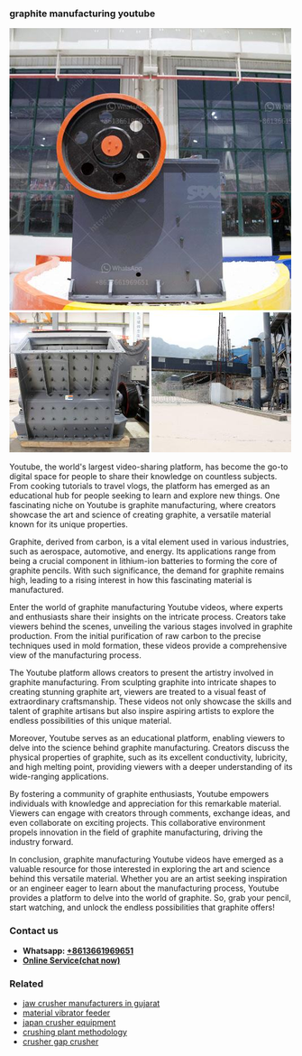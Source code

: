 <h3>graphite manufacturing youtube</h3><img src='1702953255.jpg' alt=''><p>Youtube, the world's largest video-sharing platform, has become the go-to digital space for people to share their knowledge on countless subjects. From cooking tutorials to travel vlogs, the platform has emerged as an educational hub for people seeking to learn and explore new things. One fascinating niche on Youtube is graphite manufacturing, where creators showcase the art and science of creating graphite, a versatile material known for its unique properties.</p><p>Graphite, derived from carbon, is a vital element used in various industries, such as aerospace, automotive, and energy. Its applications range from being a crucial component in lithium-ion batteries to forming the core of graphite pencils. With such significance, the demand for graphite remains high, leading to a rising interest in how this fascinating material is manufactured.</p><p>Enter the world of graphite manufacturing Youtube videos, where experts and enthusiasts share their insights on the intricate process. Creators take viewers behind the scenes, unveiling the various stages involved in graphite production. From the initial purification of raw carbon to the precise techniques used in mold formation, these videos provide a comprehensive view of the manufacturing process.</p><p>The Youtube platform allows creators to present the artistry involved in graphite manufacturing. From sculpting graphite into intricate shapes to creating stunning graphite art, viewers are treated to a visual feast of extraordinary craftsmanship. These videos not only showcase the skills and talent of graphite artisans but also inspire aspiring artists to explore the endless possibilities of this unique material.</p><p>Moreover, Youtube serves as an educational platform, enabling viewers to delve into the science behind graphite manufacturing. Creators discuss the physical properties of graphite, such as its excellent conductivity, lubricity, and high melting point, providing viewers with a deeper understanding of its wide-ranging applications.</p><p>By fostering a community of graphite enthusiasts, Youtube empowers individuals with knowledge and appreciation for this remarkable material. Viewers can engage with creators through comments, exchange ideas, and even collaborate on exciting projects. This collaborative environment propels innovation in the field of graphite manufacturing, driving the industry forward.</p><p>In conclusion, graphite manufacturing Youtube videos have emerged as a valuable resource for those interested in exploring the art and science behind this versatile material. Whether you are an artist seeking inspiration or an engineer eager to learn about the manufacturing process, Youtube provides a platform to delve into the world of graphite. So, grab your pencil, start watching, and unlock the endless possibilities that graphite offers!</p><h3>Contact us</h3><ul><li><strong>Whatsapp:&nbsp;<a href="https://wa.me/8613661969651">+8613661969651</a></strong></li><li><a href="https://swt.shibang-china.com/?git&amp;zhl&amp;graphite manufacturing youtube"><strong>Online Service(chat now)</strong></a></li></ul><h3>Related</h3><ul><li><a href='jaw crusher manufacturers in gujarat.md'>jaw crusher manufacturers in gujarat</a></li><li><a href='material vibrator feeder.md'>material vibrator feeder</a></li><li><a href='japan crusher equipment.md'>japan crusher equipment</a></li><li><a href='crushing plant methodology.md'>crushing plant methodology</a></li><li><a href='crusher gap crusher.md'>crusher gap crusher</a></li></ul>